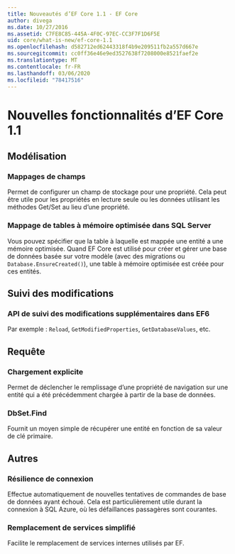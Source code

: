 ```yaml
---
title: Nouveautés d’EF Core 1.1 - EF Core
author: divega
ms.date: 10/27/2016
ms.assetid: C7FE8C85-445A-4F0C-97EC-CC3F7F1D6F5E
uid: core/what-is-new/ef-core-1.1
ms.openlocfilehash: d582712ed62443318f4b9e209511fb2a557d667e
ms.sourcegitcommit: cc0ff36e46e9ed3527638f7208000e8521faef2e
ms.translationtype: MT
ms.contentlocale: fr-FR
ms.lasthandoff: 03/06/2020
ms.locfileid: "78417516"
---
```

# <a name="new-features-in-ef-core-11"></a>Nouvelles fonctionnalités d’EF Core 1.1

## <a name="modeling"></a>Modélisation

### <a name="field-mapping"></a>Mappages de champs

Permet de configurer un champ de stockage pour une propriété. Cela peut être utile pour les propriétés en lecture seule ou les données utilisant les méthodes Get/Set au lieu d’une propriété.

### <a name="mapping-to-memory-optimized-tables-in-sql-server"></a>Mappage de tables à mémoire optimisée dans SQL Server

Vous pouvez spécifier que la table à laquelle est mappée une entité a une mémoire optimisée. Quand EF Core est utilisé pour créer et gérer une base de données basée sur votre modèle (avec des migrations ou `Database.EnsureCreated()`), une table à mémoire optimisée est créée pour ces entités.

## <a name="change-tracking"></a>Suivi des modifications

### <a name="additional-change-tracking-apis-from-ef6"></a>API de suivi des modifications supplémentaires dans EF6

Par exemple : `Reload`, `GetModifiedProperties`, `GetDatabaseValues`, etc.

## <a name="query"></a>Requête

### <a name="explicit-loading"></a>Chargement explicite

Permet de déclencher le remplissage d’une propriété de navigation sur une entité qui a été précédemment chargée à partir de la base de données.

### <a name="dbsetfind"></a>DbSet.Find

Fournit un moyen simple de récupérer une entité en fonction de sa valeur de clé primaire.

## <a name="other"></a>Autres

### <a name="connection-resiliency"></a>Résilience de connexion

Effectue automatiquement de nouvelles tentatives de commandes de base de données ayant échoué. Cela est particulièrement utile durant la connexion à SQL Azure, où les défaillances passagères sont courantes.

### <a name="simplified-service-replacement"></a>Remplacement de services simplifié

Facilite le remplacement de services internes utilisés par EF.
